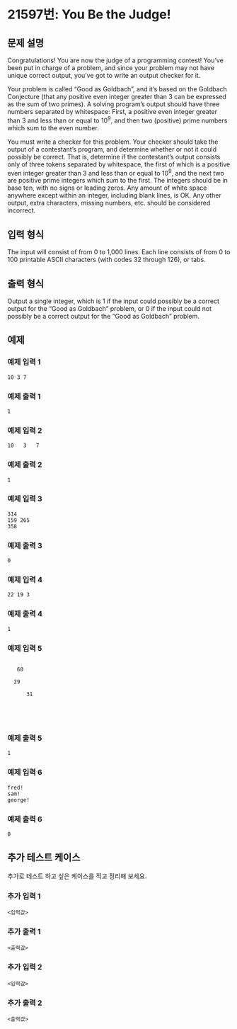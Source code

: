 # 21597번: You Be the Judge!

## 문제 설명


<p>Congratulations! You are now the judge of a programming contest! You’ve been put in charge of a problem, and since your problem may not have unique correct output, you’ve got to write an output checker for it.</p>

<p>Your problem is called “Good as Goldbach”, and it’s based on the Goldbach Conjecture (that any positive even integer greater than 3 can be expressed as the sum of two primes). A solving program’s output should have three numbers separated by whitespace: First, a positive even integer greater than 3 and less than or equal to 10<sup>9</sup>, and then two (positive) prime numbers which sum to the even number.</p>

<p>You must write a checker for this problem. Your checker should take the output of a contestant’s program, and determine whether or not it could possibly be correct. That is, determine if the contestant’s output consists only of three tokens separated by whitespace, the first of which is a positive even integer greater than 3 and less than or equal to 10<sup>9</sup>, and the next two are positive prime integers which sum to the first. The integers should be in base ten, with no signs or leading zeros. Any amount of white space anywhere except within an integer, including blank lines, is OK. Any other output, extra characters, missing numbers, etc. should be considered incorrect.</p>



## 입력 형식


<p>The input will consist of from 0 to 1,000 lines. Each line consists of from 0 to 100 printable ASCII characters (with codes 32 through 126), or tabs.</p>



## 출력 형식


<p>Output a single integer, which is 1 if the input could possibly be a correct output for the “Good as Goldbach” problem, or 0 if the input could not possibly be a correct output for the “Good as Goldbach” problem.</p>



## 예제

### 예제 입력 1

```
10 3 7

```

### 예제 출력 1

```
1

```
          

### 예제 입력 2

```
10   3   7

```

### 예제 출력 2

```
1

```
          

### 예제 입력 3

```
314
159 265
358

```

### 예제 출력 3

```
0

```
          

### 예제 입력 4

```
22 19 3

```

### 예제 출력 4

```
1

```
          

### 예제 입력 5

```

   60
  
  29
  
      31
	  
	  
	  
	  

```

### 예제 출력 5

```
1

```
          

### 예제 입력 6

```
fred!
sam!
george!

```

### 예제 출력 6

```
0

```
          




## 추가 테스트 케이스

추가로 테스트 하고 싶은 케이스를 적고 정리해 보세요.

### 추가 입력 1

```
<입력값>
```

### 추가 출력 1

```
<출력값>
```

### 추가 입력 2

```
<입력값>
```

### 추가 출력 2

```
<출력값>
```
  
